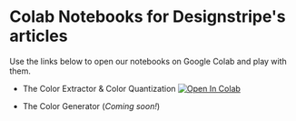 # Colab Notebooks for Designstripe's articles

Use the links below to open our notebooks on Google Colab and play with them.

* The Color Extractor & Color Quantization [![Open In Colab](https://colab.research.google.com/assets/colab-badge.svg)](https://colab.research.google.com/github/DesignStripe/colab_notebooks/blob/main/color_extractor_and_quantization.ipynb)

* The Color Generator (*Coming soon!*)
